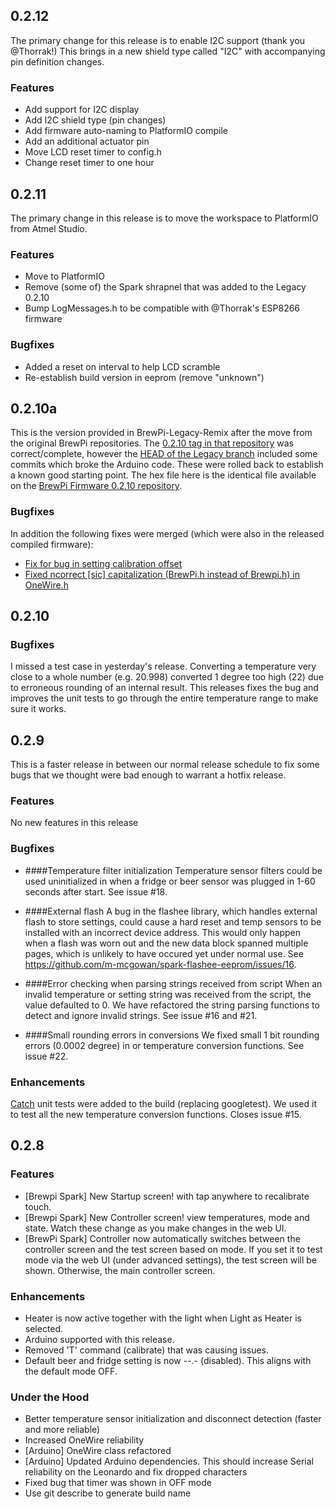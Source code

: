 ## 0.2.12
The primary change for this release is to enable I2C support (thank you @Thorrak!)  This brings in a new shield type called "I2C" with accompanying pin definition changes.

### Features
 - Add support for I2C display
 - Add I2C shield type (pin changes)
 - Add firmware auto-naming to PlatformIO compile
 - Add an additional actuator pin
 - Move LCD reset timer to config.h
 - Change reset timer to one hour

## 0.2.11
The primary change in this release is to move the workspace to PlatformIO from Atmel Studio.

### Features
 - Move to PlatformIO
 - Remove (some of) the Spark shrapnel that was added to the Legacy 0.2.10
 - Bump LogMessages.h to be compatible with @Thorrak's ESP8266 firmware

### Bugfixes
 - Added a reset on interval to help LCD scramble
 - Re-establish build version in eeprom (remove "unknown")

## 0.2.10a
This is the version provided in BrewPi-Legacy-Remix after the move from the original BrewPi repositories.  The [0.2.10 tag in that repository](https://github.com/BrewPi/firmware/releases/tag/0.2.10) was correct/complete, however the [HEAD of the Legacy branch](https://github.com/BrewPi/firmware/tree/legacy) included some commits which broke the Arduino code.  These were rolled back to establish a known good starting point.  The hex file here is the identical file available on the [BrewPi Firmware 0.2.10 repository](https://github.com/BrewPi/firmware/releases/tag/0.2.10).
### Bugfixes
  In addition the following fixes were merged (which were also in the released compiled firmware):
- [Fix for bug in setting calibration offset ](https://github.com/BrewPi/firmware/commit/41ccbd502540cad60fdeb5a82e3b6e14444cafbe)
- [Fixed ncorrect [sic] capitalization (BrewPi.h instead of Brewpi.h) in OneWire.h](https://github.com/BrewPi/firmware/commit/c0a4cef2df38bb206163fda964ddfa48907b0c10)

## 0.2.10
### Bugfixes
I missed a test case in yesterday's release. Converting a temperature very close to a whole number (e.g. 20.998) converted 1 degree too high (22) due to erroneous rounding of an internal result. This releases fixes the bug and improves the unit tests to go through the entire temperature range to make sure it works.

## 0.2.9
This is a faster release in between our normal release schedule to fix some bugs that we thought were bad enough to warrant a hotfix release.

### Features
No new features in this release

### Bugfixes
- ####Temperature filter initialization
Temperature sensor filters could be used uninitialized in when a fridge or beer sensor was plugged in 1-60 seconds after start. See issue #18.

- ####External flash
A bug in the flashee library, which handles external flash to store settings, could cause a hard reset and temp sensors to be installed with an incorrect device address. This would only happen when a flash was worn out and the new data block spanned multiple pages, which is unlikely to have occured yet under normal use. See https://github.com/m-mcgowan/spark-flashee-eeprom/issues/16.

- ####Error checking when parsing strings received from script
When an invalid temperature or setting string was received from the script, the value defaulted to 0. We have refactored the string parsing functions to detect and ignore invalid strings. See issue #16 and #21.

- ####Small rounding errors in conversions
We fixed small 1 bit rounding errors (0.0002 degree) in or temperature conversion functions. See issue #22.


### Enhancements
[Catch](https://github.com/philsquared/Catch) unit tests were added to the build (replacing googletest). We used it to test all the new temperature conversion functions. Closes issue #15.


## 0.2.8

### Features

- [Brewpi Spark] New Startup screen! with tap anywhere to recalibrate touch.
- [Brewpi Spark] New Controller screen! view temperatures, mode and state. Watch these change as you make changes in the web UI. 
- [BrewPi Spark] Controller now automatically switches between the controller screen and the test screen based on mode. If you set it to test mode via the web UI (under advanced settings), the test screen will be shown. Otherwise, the main controller screen.

### Enhancements

- Heater is now active together with the light when Light as Heater is selected.
- Arduino supported with this release.
- Removed 'T' command (calibrate) that was causing issues.
- Default beer and fridge setting is now --.- (disabled). This aligns with the default mode OFF.


### Under the Hood

- Better temperature sensor initialization and disconnect detection (faster and more reliable)
- Increased OneWire reliability
- [Arduino] OneWire class refactored
- [Arduino] Updated Arduino dependencies. This should increase Serial reliability on the Leonardo and fix dropped characters
- Fixed bug that timer was shown in OFF mode
- Use git describe to generate build name
